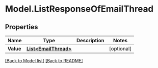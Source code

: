 # Model.ListResponseOfEmailThread
## Properties
Name | Type | Description | Notes
------------ | ------------- | ------------- | -------------
**Value** | [**List&lt;EmailThread&gt;**](EmailThread.md) |  | [optional] 



[[Back to Model list]](Models.doc) [[Back to README]](README.md)


